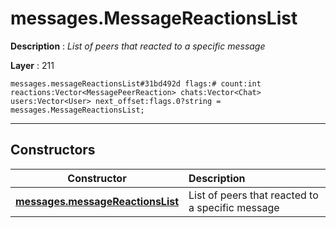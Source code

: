 # messages.MessageReactionsList

**Description** : *List of peers that reacted to a specific message*

**Layer** : 211

```tl
messages.messageReactionsList#31bd492d flags:# count:int reactions:Vector<MessagePeerReaction> chats:Vector<Chat> users:Vector<User> next_offset:flags.0?string = messages.MessageReactionsList;
```

---

## Constructors

| Constructor | Description |
| :---: | :--- |
| [**messages.messageReactionsList**](constructor/messages.messageReactionsList) | List of peers that reacted to a specific message |
